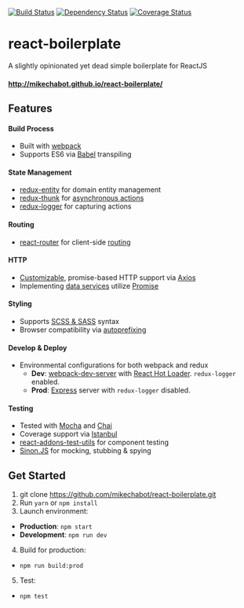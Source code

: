 [![Build Status](https://travis-ci.org/mikechabot/react-boilerplate.svg?branch=master)](https://travis-ci.org/mikechabot/react-boilerplate)
[![Dependency Status](https://david-dm.org/mikechabot/react-boilerplate.svg)](https://david-dm.org/mikechabot/react-boilerplate)
[![Coverage Status](https://coveralls.io/repos/github/mikechabot/react-boilerplate/badge.svg?branch=master&cacheBuster=1)](https://coveralls.io/github/mikechabot/react-boilerplate?branch=master)

# react-boilerplate
A slightly opinionated yet dead simple boilerplate for ReactJS

#### http://mikechabot.github.io/react-boilerplate/

## Features

#### Build Process
 * Built with [webpack](https://webpack.github.io/)
 * Supports ES6 via [Babel](https://babeljs.io/) transpiling

#### State Management
* [redux-entity](https://github.com/mikechabot/redux-entity) for domain entity management
* [redux-thunk](https://github.com/gaearon/redux-thunk) for [asynchronous actions](https://github.com/mikechabot/react-boilerplate/blob/master/src/redux/actions/thunk-action-creators.js#L21)
* [redux-logger](https://github.com/theaqua/redux-logger) for capturing actions

#### Routing
* [react-router](https://github.com/reactjs/react-router) for client-side [routing](https://github.com/mikechabot/react-boilerplate/blob/master/src/routes.js)

#### HTTP
* [Customizable](https://github.com/mikechabot/react-boilerplate/blob/master/src/services/data/ajax-service.js#L11), promise-based HTTP support via [Axios](https://github.com/mzabriskie/axios)
* Implementing [data services](https://github.com/mikechabot/react-boilerplate/blob/master/src/services/data/data-access-service.js#L29) utilize [Promise](https://developer.mozilla.org/en-US/docs/Web/JavaScript/Reference/Global_Objects/Promise)

#### Styling
* Supports [SCSS & SASS](http://sass-lang.com/) syntax
* Browser compatibility via [autoprefixing](https://github.com/postcss/autoprefixer)

#### Develop & Deploy
* Environmental configurations for both webpack and redux
  * **Dev**: [webpack-dev-server](https://webpack.github.io/docs/webpack-dev-server.html) with [React Hot Loader](http://gaearon.github.io/react-hot-loader/). `redux-logger` enabled.
  * **Prod**: [Express](http://expressjs.com/) server with `redux-logger` disabled.

#### Testing
* Tested with [Mocha](https://mochajs.org/) and [Chai](http://chaijs.com/)
* Coverage support via [Istanbul](https://gotwarlost.github.io/istanbul/)
* [react-addons-test-utils](https://facebook.github.io/react/docs/test-utils.html) for component testing
* [Sinon.JS](http://sinonjs.org/) for mocking, stubbing & spying

## Get Started
1. git clone https://github.com/mikechabot/react-boilerplate.git
2. Run `yarn` or `npm install`
3. Launch environment:
  *  **Production**: `npm start`
  *  **Development**: `npm run dev`
4. Build for production:
  * `npm run build:prod`
5. Test:
  * `npm test`
